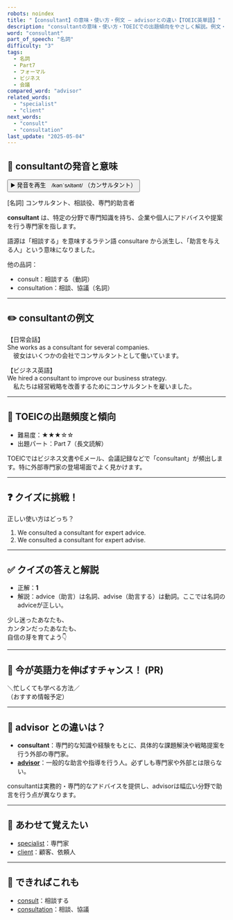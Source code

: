 ```yaml
---
robots: noindex
title: "【consultant】の意味・使い方・例文 ― advisorとの違い【TOEIC英単語】"
description: "consultantの意味・使い方・TOEICでの出題傾向をやさしく解説。例文・クイズ付きでadvisorとの違いもわかりやすく学べます。"
word: "consultant"
part_of_speech: "名詞"
difficulty: "3"
tags:
  - 名詞
  - Part7
  - フォーマル
  - ビジネス
  - 会議
compared_word: "advisor"
related_words:
  - "specialist"
  - "client"
next_words:
  - "consult"
  - "consultation"
last_update: "2025-05-04"
---
```


## 🔰 consultantの発音と意味

<button class="play-audio" onclick="playTTS('consultant')">
  <span class="play-audio-main">
    ▶️ 発音を再生　/kənˈsʌltənt/
  </span>
  <span class="play-audio-sub">
    （カンサルタント）
  </span>
</button>

[名詞] コンサルタント、相談役、専門的助言者

**consultant** は、特定の分野で専門知識を持ち、企業や個人にアドバイスや提案を行う専門家を指します。

語源は「相談する」を意味するラテン語 consultare から派生し、「助言を与える人」という意味になりました。

他の品詞：  
- consult：相談する（動詞）
- consultation：相談、協議（名詞）

---

## ✏️ consultantの例文

【日常会話】  
She works as a consultant for several companies.  
　彼女はいくつかの会社でコンサルタントとして働いています。

【ビジネス英語】  
We hired a consultant to improve our business strategy.  
　私たちは経営戦略を改善するためにコンサルタントを雇いました。

---

## 🎯 TOEICの出題頻度と傾向

- 難易度：★★★☆☆
- 出題パート：Part 7（長文読解）

TOEICではビジネス文書やEメール、会議記録などで「consultant」が頻出します。特に外部専門家の登場場面でよく見かけます。

---

## ❓ クイズに挑戦！

正しい使い方はどっち？

1. We consulted a consultant for expert advice.  
2. We consulted a consultant for expert advise.

---

## ✅ クイズの答えと解説

- 正解：**1**
- 解説：advice（助言）は名詞、advise（助言する）は動詞。ここでは名詞のadviceが正しい。

少し迷ったあなたも、  
カンタンだったあなたも、  
自信の芽を育てよう👇️

---

## 🚀 今が英語力を伸ばすチャンス！ (PR)

<div class="info-center">
＼忙しくても学べる方法／<br>  
（おすすめ情報予定）
</div>

---

## 🤔  advisor との違いは？

- **consultant**：専門的な知識や経験をもとに、具体的な課題解決や戦略提案を行う外部の専門家。
- **[advisor](/word/advisor)**：一般的な助言や指導を行う人。必ずしも専門家や外部とは限らない。

consultantは実務的・専門的なアドバイスを提供し、advisorは幅広い分野で助言を行う点が異なります。

---

## 🧩 あわせて覚えたい

- [specialist](/word/specialist)：専門家
- [client](/word/client)：顧客、依頼人

---

## 📖 できればこれも

- [consult](/word/consult)：相談する
- [consultation](/word/consultation)：相談、協議

<!-- cvid: aid16_bid30 -->
